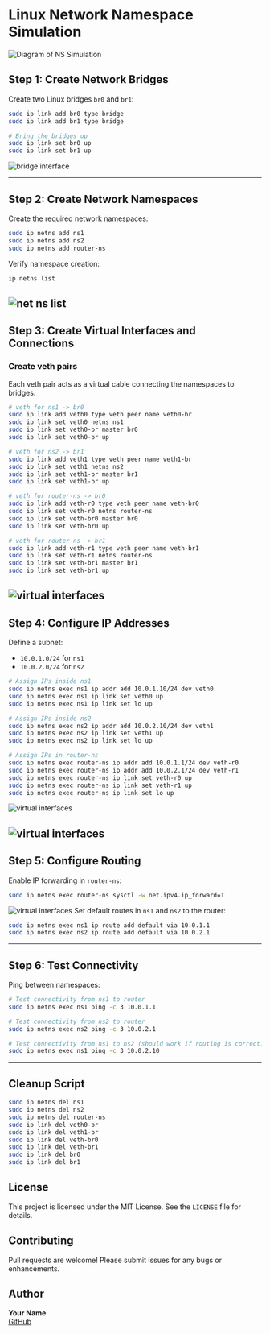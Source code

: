 # Linux Network Namespace Simulation
![Diagram of NS Simulation](https://github.com/cloudybdone/Linux-Network-NS/blob/main/Screenshot%20from%202025-02-10%2014-37-00.png)


## **Step 1: Create Network Bridges**

Create two Linux bridges `br0` and `br1`:

```bash
sudo ip link add br0 type bridge
sudo ip link add br1 type bridge

# Bring the bridges up
sudo ip link set br0 up
sudo ip link set br1 up
```
![bridge interface](https://github.com/cloudybdone/Linux-Network-NS/blob/main/Screenshot%20from%202025-02-10%2013-51-42.png)

---

## **Step 2: Create Network Namespaces**

Create the required network namespaces:

```bash
sudo ip netns add ns1
sudo ip netns add ns2
sudo ip netns add router-ns
```

Verify namespace creation:

```bash
ip netns list
```
![net ns list](https://github.com/cloudybdone/Linux-Network-NS/blob/main/Screenshot%20from%202025-02-10%2013-52-15.png)
---

## **Step 3: Create Virtual Interfaces and Connections**

### **Create veth pairs**

Each veth pair acts as a virtual cable connecting the namespaces to bridges.

```bash
# veth for ns1 -> br0
sudo ip link add veth0 type veth peer name veth0-br
sudo ip link set veth0 netns ns1
sudo ip link set veth0-br master br0
sudo ip link set veth0-br up

# veth for ns2 -> br1
sudo ip link add veth1 type veth peer name veth1-br
sudo ip link set veth1 netns ns2
sudo ip link set veth1-br master br1
sudo ip link set veth1-br up

# veth for router-ns -> br0
sudo ip link add veth-r0 type veth peer name veth-br0
sudo ip link set veth-r0 netns router-ns
sudo ip link set veth-br0 master br0
sudo ip link set veth-br0 up

# veth for router-ns -> br1
sudo ip link add veth-r1 type veth peer name veth-br1
sudo ip link set veth-r1 netns router-ns
sudo ip link set veth-br1 master br1
sudo ip link set veth-br1 up
```
![virtual interfaces](https://github.com/cloudybdone/Linux-Network-NS/blob/main/Screenshot%20from%202025-02-10%2013-53-20.png)
---

## **Step 4: Configure IP Addresses**

Define a subnet:

- `10.0.1.0/24` for `ns1`
- `10.0.2.0/24` for `ns2`

```bash
# Assign IPs inside ns1
sudo ip netns exec ns1 ip addr add 10.0.1.10/24 dev veth0
sudo ip netns exec ns1 ip link set veth0 up
sudo ip netns exec ns1 ip link set lo up

# Assign IPs inside ns2
sudo ip netns exec ns2 ip addr add 10.0.2.10/24 dev veth1
sudo ip netns exec ns2 ip link set veth1 up
sudo ip netns exec ns2 ip link set lo up

# Assign IPs in router-ns
sudo ip netns exec router-ns ip addr add 10.0.1.1/24 dev veth-r0
sudo ip netns exec router-ns ip addr add 10.0.2.1/24 dev veth-r1
sudo ip netns exec router-ns ip link set veth-r0 up
sudo ip netns exec router-ns ip link set veth-r1 up
sudo ip netns exec router-ns ip link set lo up
```
![virtual interfaces](https://github.com/cloudybdone/Linux-Network-NS/blob/main/Screenshot%20from%202025-02-10%2013-56-24.png)

![virtual interfaces](https://github.com/cloudybdone/Linux-Network-NS/blob/main/Screenshot%20from%202025-02-10%2013-56-54.png)
---

## **Step 5: Configure Routing**

Enable IP forwarding in `router-ns`:

```bash
sudo ip netns exec router-ns sysctl -w net.ipv4.ip_forward=1
```
![virtual interfaces](https://github.com/cloudybdone/Linux-Network-NS/blob/main/Screenshot%20from%202025-02-10%2013-57-30.png)
Set default routes in `ns1` and `ns2` to the router:

```bash
sudo ip netns exec ns1 ip route add default via 10.0.1.1
sudo ip netns exec ns2 ip route add default via 10.0.2.1
```

---

## **Step 6: Test Connectivity**

Ping between namespaces:

```bash
# Test connectivity from ns1 to router
sudo ip netns exec ns1 ping -c 3 10.0.1.1

# Test connectivity from ns2 to router
sudo ip netns exec ns2 ping -c 3 10.0.2.1

# Test connectivity from ns1 to ns2 (should work if routing is correct)
sudo ip netns exec ns1 ping -c 3 10.0.2.10
```

---

## **Cleanup Script**

```bash
sudo ip netns del ns1
sudo ip netns del ns2
sudo ip netns del router-ns
sudo ip link del veth0-br
sudo ip link del veth1-br
sudo ip link del veth-br0
sudo ip link del veth-br1
sudo ip link del br0
sudo ip link del br1
```

## License

This project is licensed under the MIT License. See the `LICENSE` file for details.

## Contributing

Pull requests are welcome! Please submit issues for any bugs or enhancements.

## Author

**Your Name**\
[GitHub](https://github.com/your-username)

